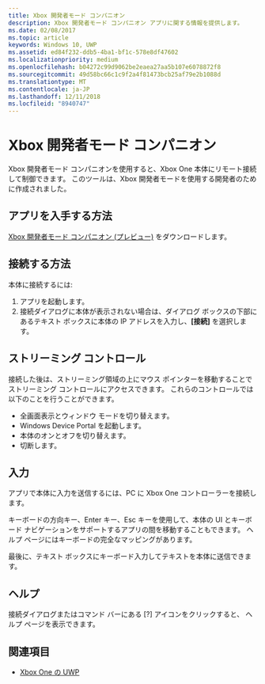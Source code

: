```yaml
---
title: Xbox 開発者モード コンパニオン
description: Xbox 開発者モード コンパニオン アプリに関する情報を提供します。
ms.date: 02/08/2017
ms.topic: article
keywords: Windows 10, UWP
ms.assetid: ed84f232-ddb5-4ba1-bf1c-578e8df47602
ms.localizationpriority: medium
ms.openlocfilehash: b04272c99d9062be2eaea27aa5b107e6078872f8
ms.sourcegitcommit: 49d58bc66c1c9f2a4f81473bcb25af79e2b1088d
ms.translationtype: MT
ms.contentlocale: ja-JP
ms.lasthandoff: 12/11/2018
ms.locfileid: "8940747"
---
```

# <a name="xbox-dev-mode-companion"></a>Xbox 開発者モード コンパニオン

Xbox 開発者モード コンパニオンを使用すると、Xbox One 本体にリモート接続して制御できます。 このツールは、Xbox 開発者モードを使用する開発者のために作成されました。

## <a name="how-to-get-the-app"></a>アプリを入手する方法  
[Xbox 開発者モード コンパニオン (プレビュー)](https://www.microsoft.com/store/p/xbox-dev-mode-companion/9nblggh519cp) をダウンロードします。

## <a name="how-to-connect"></a>接続する方法   
本体に接続するには:

1. アプリを起動します。   
2. 接続ダイアログに本体が表示されない場合は、ダイアログ ボックスの下部にあるテキスト ボックスに本体の IP アドレスを入力し、**[接続]** を選択します。

## <a name="streaming-controls"></a>ストリーミング コントロール
接続した後は、ストリーミング領域の上にマウス ポインターを移動することでストリーミング コントロールにアクセスできます。 これらのコントロールでは以下のことを行うことができます。
* 全画面表示とウィンドウ モードを切り替えます。
* Windows Device Portal を起動します。
* 本体のオンとオフを切り替えます。
* 切断します。

## <a name="input"></a>入力
アプリで本体に入力を送信するには、PC に Xbox One コントローラーを接続します。   
    
キーボードの方向キー、Enter キー、Esc キーを使用して、本体の UI とキーボード ナビゲーションをサポートするアプリの間を移動することもできます。 ヘルプ ページにはキーボードの完全なマッピングがあります。   
   
最後に、テキスト ボックスにキーボード入力してテキストを本体に送信できます。   

## <a name="help"></a>ヘルプ
接続ダイアログまたはコマンド バーにある [?] アイコンをクリックすると、 ヘルプ ページを表示できます。

## <a name="see-also"></a>関連項目
- [Xbox One の UWP](index.md)
